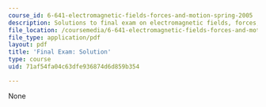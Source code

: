 ```yaml
---
course_id: 6-641-electromagnetic-fields-forces-and-motion-spring-2005
description: Solutions to final exam on electromagnetic fields, forces, and motion.
file_location: /coursemedia/6-641-electromagnetic-fields-forces-and-motion-spring-2005/71af54fa04c63dfe936874d6d859b354_final_exam_sol.pdf
file_type: application/pdf
layout: pdf
title: 'Final Exam: Solution'
type: course
uid: 71af54fa04c63dfe936874d6d859b354

---
```

None